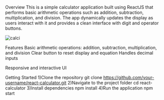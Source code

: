 Overview
This is a simple calculator application built using ReactJS that performs basic arithmetic operations such as addition, subtraction, multiplication, and division. 
The app dynamically updates the display as users interact with it and provides a clean interface with digit and operator buttons.

![calci](https://github.com/user-attachments/assets/1a847e49-908b-4b1c-9a49-da391b5cbe88)

Features
Basic arithmetic operations: addition, subtraction, multiplication, and division
Clear button to reset display and equation
Handles decimal inputs

Responsive and interactive UI

Getting Started
1)Clone the repository
git clone https://github.com/your-username/react-calculator.git
2)Navigate to the project folder
cd react-calculator
3)Install dependencies
npm install
4)Run the application
npm start



